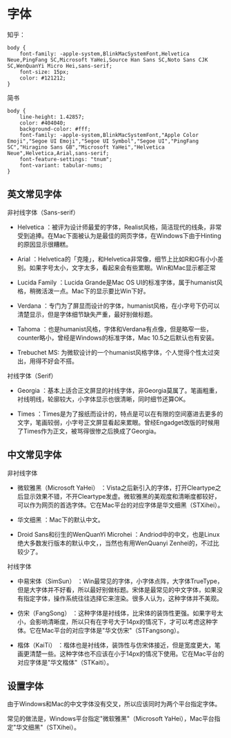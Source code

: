 # 字体

知乎：

```
body {
    font-family: -apple-system,BlinkMacSystemFont,Helvetica Neue,PingFang SC,Microsoft YaHei,Source Han Sans SC,Noto Sans CJK SC,WenQuanYi Micro Hei,sans-serif;
    font-size: 15px;
    color: #121212;
}
```


简书

```
body {
    line-height: 1.42857;
    color: #404040;
    background-color: #fff;
    font-family: -apple-system,BlinkMacSystemFont,"Apple Color Emoji","Segoe UI Emoji","Segoe UI Symbol","Segoe UI","PingFang SC","Hiragino Sans GB","Microsoft YaHei","Helvetica Neue",Helvetica,Arial,sans-serif;
    font-feature-settings: "tnum";
    font-variant: tabular-nums;
}
```


## 英文常见字体

非衬线字体（Sans-serif）

- Helvetica ：被评为设计师最爱的字体，Realist风格，简洁现代的线条，非常受到追捧。在Mac下面被认为是最佳的网页字体，在Windows下由于Hinting的原因显示很糟糕。

- Arial ：Helvetica的「克隆」，和Helvetica非常像，细节上比如R和G有小小差别。如果字号太小，文字太多，看起来会有些累眼。Win和Mac显示都正常

- Lucida Family ：Lucida Grande是Mac OS UI的标准字体，属于humanist风格，稍微活泼一点。Mac下的显示要比Win下好。

- Verdana ：专门为了屏显而设计的字体，humanist风格，在小字号下仍可以清楚显示，但是字体细节缺失严重，最好别做标题。

- Tahoma ：也是humanist风格，字体和Verdana有点像，但是略窄一些，counter略小，曾经是Windows的标准字体，Mac 10.5之后默认也有安装。

- Trebuchet MS: 为微软设计的一个humanist风格字体，个人觉得个性太过突出，用得不好会不搭。


衬线字体（Serif）

- Georgia ：基本上适合正文屏显的衬线字体，非Georgia莫属了。笔画粗重，衬线明线，轮廓较大，小字体显示也很清晰，同时细节还算OK。

- Times ：Times是为了报纸而设计的，特点是可以在有限的空间塞进去更多的文字，笔画较弱，小字号正文屏显看起来累眼。曾经Engadget改版的时候用了Times作为正文，被骂得很惨之后换成了Georgia。



## 中文常见字体

非衬线字体

- 微软雅黑（Microsoft YaHei） ：Vista之后新引入的字体，打开Cleartype之后显示效果不错，不开Cleartype发虚。微软雅黑的美观度和清晰度都较好，可以作为网页的首选字体。它在Mac平台的对应字体是华文细黑（STXihei）。

- 华文细黑 ：Mac下的默认中文。

- Droid Sans和衍生的WenQuanYi Microhei ：Andriod中的中文，也是Linux绝大多数发行版本的默认中文，，当然也有用WenQuanyi Zenhei的，不过比较少了。


衬线字体

- 中易宋体（SimSun） ：Win最常见的字体，小字体点阵，大字体TrueType，但是大字体并不好看，所以最好别做标题。宋体是最常见的中文字体，如果没有指定字体，操作系统往往选择它来渲染。很多人认为，这种字体并不美观。

- 仿宋（FangSong） ：这种字体是衬线体，比宋体的装饰性更强。如果字号太小，会影响清晰度，所以只有在字号大于14px的情况下，才可以考虑这种字体。它在Mac平台的对应字体是"华文仿宋"（STFangsong）。

- 楷体（KaiTi） ：楷体也是衬线体，装饰性与仿宋体接近，但是宽度更大，笔画更清楚一些。这种字体也不应该在小于14px的情况下使用。它在Mac平台的对应字体是"华文楷体"（STKaiti）。


## 设置字体

由于Windows和Mac的中文字体没有交叉，所以应该同时为两个平台指定字体。

常见的做法是，Windows平台指定"微软雅黑"（Microsoft YaHei），Mac平台指定"华文细黑"（STXihei）。



